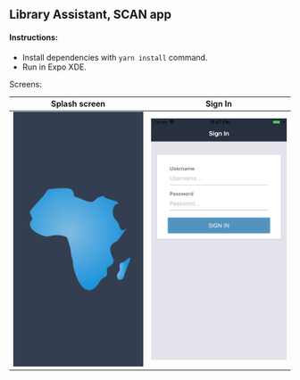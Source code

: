 ## Library Assistant, SCAN app

#### Instructions:

- Install dependencies with `yarn install` command.
- Run in Expo XDE. 

Screens:

Splash screen                     |  Sign In
:-------------------------:|:-------------------------:
![](https://raw.githubusercontent.com/raghavgr/library-assistant/master/assets/africa-splash.png) | ![](./screenshots/signin.png)